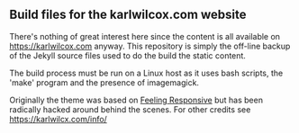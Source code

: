 ## Build files for the karlwilcox.com website

There's nothing of great interest here since the content is all available on https://karlwilcox.com anyway.
This repository is simply the off-line backup of the Jekyll source files used to do the build the static content.

The build process must be run on a Linux host as it uses bash scripts, the 'make' program and the presence of
imagemagick.

Originally the theme was based on [Feeling Responsive](http://phlow.github.io/feeling-responsive/) but
has been radically hacked around behind the scenes. For other credits see https://karlwilcx.com/info/